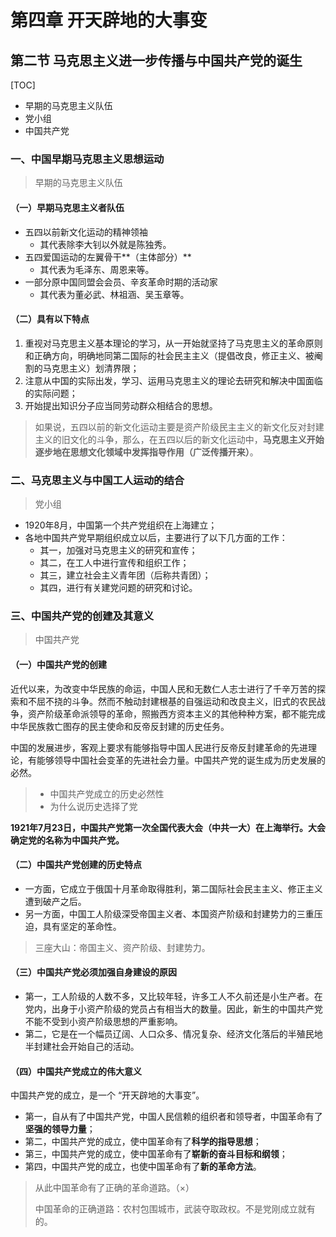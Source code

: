 # 第四章 开天辟地的大事变

## 第二节 马克思主义进一步传播与中国共产党的诞生

[TOC]

- 早期的马克思主义队伍
- 党小组
- 中国共产党



### 一、中国早期马克思主义思想运动

> 早期的马克思主义队伍

#### （一）早期马克思主义者队伍

- 五四以前新文化运动的精神领袖
  - 其代表除李大钊以外就是陈独秀。
- 五四爱国运动的左翼骨干**（主体部分）**
  - 其代表为毛泽东、周恩来等。
- 一部分原中国同盟会会员、辛亥革命时期的活动家
  - 其代表为董必武、林祖涵、吴玉章等。



#### （二）具有以下特点

1. 重视对马克思主义基本理论的学习，从一开始就坚持了马克思主义的革命原则和正确方向，明确地同第二国际的社会民主主义（提倡改良，修正主义、被阉割的马克思主义）划清界限；
2. 注意从中国的实际出发，学习、运用马克思主义的理论去研究和解决中国面临的实际问题；
3. 开始提出知识分子应当同劳动群众相结合的思想。



> 如果说，五四以前的新文化运动主要是资产阶级民主主义的新文化反对封建主义的旧文化的斗争，那么，在五四以后的新文化运动中，**马克思主义开始逐步地在思想文化领域中发挥指导作用（广泛传播开来）**。



### 二、马克思主义与中国工人运动的结合

> 党小组

- 1920年8月，中国第一个共产党组织在上海建立；
- 各地中国共产党早期组织成立以后，主要进行了以下几方面的工作：
  - 其一，加强对马克思主义的研究和宣传；
  - 其二，在工人中进行宣传和组织工作；
  - 其三，建立社会主义青年团（后称共青团）；
  - 其四，进行有关建党问题的研究和讨论。



### 三、中国共产党的创建及其意义

> 中国共产党

#### （一）中国共产党的创建

近代以来，为改变中华民族的命运，中国人民和无数仁人志士进行了千辛万苦的探索和不屈不挠的斗争。然而不触动封建根基的自强运动和改良主义，旧式的农民战争，资产阶级革命派领导的革命，照搬西方资本主义的其他种种方案，都不能完成中华民族救亡图存的民主使命和反帝反封建的历史任务。

中国的发展进步，客观上要求有能够指导中国人民进行反帝反封建革命的先进理论，有能够领导中国社会变革的先进社会力量。中国共产党的诞生成为历史发展的必然。

> - 中国共产党成立的历史必然性
> - 为什么说历史选择了党



**1921年7月23日，中国共产党第一次全国代表大会（中共一大）在上海举行。大会确定党的名称为中国共产党。**

 

#### （二）中国共产党创建的历史特点

- 一方面，它成立于俄国十月革命取得胜利，第二国际社会民主主义、修正主义遭到破产之后。
- 另一方面，中国工人阶级深受帝国主义者、本国资产阶级和封建势力的三重压迫，具有坚定的革命性。

> 三座大山：帝国主义、资产阶级、封建势力。



#### （三）中国共产党必须加强自身建设的原因

- 第一，工人阶级的人数不多，又比较年轻，许多工人不久前还是小生产者。在党内，出身于小资产阶级的党员占有相当大的数量。因此，新生的中国共产党不能不受到小资产阶级思想的严重影响。
- 第二，它是在一个幅员辽阔、人口众多、情况复杂、经济文化落后的半殖民地半封建社会开始自己的活动。



#### （四）中国共产党成立的伟大意义

中国共产党的成立，是一个 “开天辟地的大事变”。

- 第一，自从有了中国共产党，中国人民信赖的组织者和领导者，中国革命有了**坚强的领导力量**；
- 第二，中国共产党的成立，使中国革命有了**科学的指导思想**；
- 第三，中国共产党的成立，使中国革命有了**崭新的奋斗目标和纲领**；
- 第四，中国共产党的成立，也使中国革命有了**新的革命方法**。

> 从此中国革命有了正确的革命道路。（×）
>
> 中国革命的正确道路：农村包围城市，武装夺取政权。不是党刚成立就有的。



